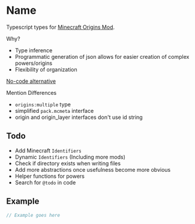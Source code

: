# Name
Typescript types for [Minecraft Origins Mod](https://www.curseforge.com/minecraft/mc-mods/origins).

Why?
 - Type inference
 - Programmatic generation of json allows for easier creation of complex powers/origins
 - Flexibility of organization

[No-code alternative](https://xmgzx.github.io/apps/origin-creator/) 

Mention Differences
 - `origins:multiple` type
 - simplified `pack.mcmeta` interface
 - origin and origin_layer interfaces don't use id string

## Todo
 - Add Minecraft `Identifiers`
 - Dynamic `Identifiers` (Including more mods)
 - Check if directory exists when writing files
 - Add more abstractions once usefulness become more obvious
 - Helper functions for powers
 - Search for `@todo` in code

## Example
```js
// Example goes here
```
